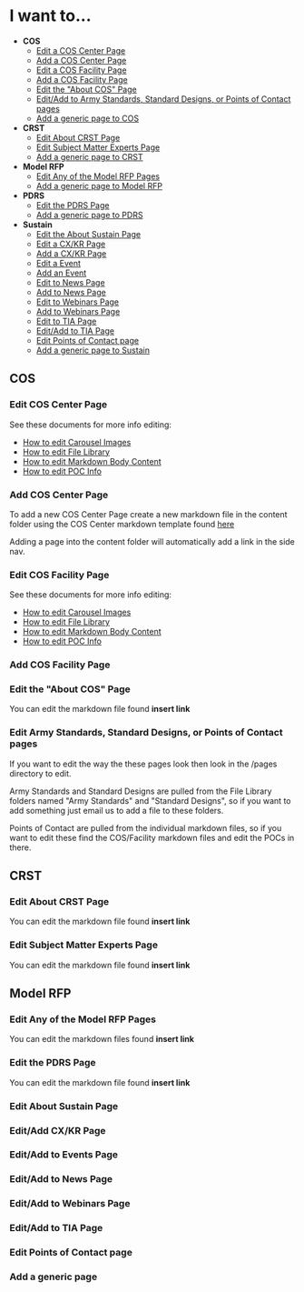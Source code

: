 # I want to...

- **COS**
  - [Edit a COS Center Page]()
  - [Add a COS Center Page]()
  - [Edit a COS Facility Page]()
  - [Add a COS Facility Page]()
  - [Edit the "About COS" Page]()
  - [Edit/Add to Army Standards, Standard Designs, or Points of Contact pages]()
  - [Add a generic page to COS]()
- **CRST**
  - [Edit About CRST Page]()
  - [Edit Subject Matter Experts Page]()
  - [Add a generic page to CRST]()
- **Model RFP**
  - [Edit Any of the Model RFP Pages]()
  - [Add a generic page to Model RFP]()
- **PDRS**
  - [Edit the PDRS Page]()
  - [Add a generic page to PDRS]()
- **Sustain**
  - [Edit the About Sustain Page]()
  - [Edit a CX/KR Page]()
  - [Add a CX/KR Page]()
  - [Edit a Event]()
  - [Add an Event]()
  - [Edit to News Page]()
  - [Add to News Page]()
  - [Edit to Webinars Page]()
  - [Add to Webinars Page]()
  - [Edit to TIA Page]()
  - [Edit/Add to TIA Page]()
  - [Edit Points of Contact page]()
  - [Add a generic page to Sustain]()

## COS

### Edit COS Center Page

See these documents for more info editing:

- [How to edit Carousel Images](./edit-carousel-images.md)
- [How to edit File Library](./edit-file-library.md)
- [How to edit Markdown Body Content](./edit-body-markdown.md)
- [How to edit POC Info](./edit-poc-info.md)

### Add COS Center Page

To add a new COS Center Page create a new markdown file in the content folder using the COS Center markdown template found [here]()

Adding a page into the content folder will automatically add a link in the side nav.

### Edit COS Facility Page

See these documents for more info editing:

- [How to edit Carousel Images](./edit-carousel-images.md)
- [How to edit File Library](./edit-file-library.md)
- [How to edit Markdown Body Content](./edit-body-markdown.md)
- [How to edit POC Info](./edit-poc-info.md)

### Add COS Facility Page

### Edit the "About COS" Page

You can edit the markdown file found **insert link**

### Edit Army Standards, Standard Designs, or Points of Contact pages

If you want to edit the way the these pages look then look in the /pages directory to edit.

Army Standards and Standard Designs are pulled from the File Library folders named "Army Standards" and "Standard Designs", so if you want to add something just email us to add a file to these folders.

Points of Contact are pulled from the individual markdown files, so if you want to edit these find the COS/Facility markdown files and edit the POCs in there.

## CRST

### Edit About CRST Page

You can edit the markdown file found **insert link**

### Edit Subject Matter Experts Page

You can edit the markdown file found **insert link**

## Model RFP

### Edit Any of the Model RFP Pages

You can edit the markdown files found **insert link**

### Edit the PDRS Page

You can edit the markdown file found **insert link**

### Edit About Sustain Page

### Edit/Add CX/KR Page

### Edit/Add to Events Page

### Edit/Add to News Page

### Edit/Add to Webinars Page

### Edit/Add to TIA Page

### Edit Points of Contact page

### Add a generic page
